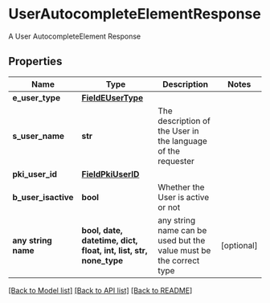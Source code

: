 # UserAutocompleteElementResponse

A User AutocompleteElement Response

## Properties
Name | Type | Description | Notes
------------ | ------------- | ------------- | -------------
**e_user_type** | [**FieldEUserType**](FieldEUserType.md) |  | 
**s_user_name** | **str** | The description of the User in the language of the requester | 
**pki_user_id** | [**FieldPkiUserID**](FieldPkiUserID.md) |  | 
**b_user_isactive** | **bool** | Whether the User is active or not | 
**any string name** | **bool, date, datetime, dict, float, int, list, str, none_type** | any string name can be used but the value must be the correct type | [optional]

[[Back to Model list]](../README.md#documentation-for-models) [[Back to API list]](../README.md#documentation-for-api-endpoints) [[Back to README]](../README.md)


